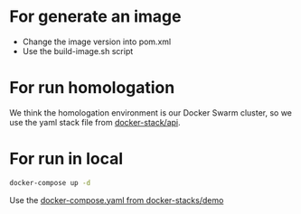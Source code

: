 # For generate an image

- Change the image version into pom.xml
- Use the build-image.sh script

# For run homologation

We think the homologation environment is our Docker Swarm cluster, so we use the yaml stack file from [docker-stack/api](https://github.com/Terrabrasilis/docker-stacks/blob/master/api/business-api-homologation.yaml).

# For run in local

```sh
docker-compose up -d
```

Use the [docker-compose.yaml from docker-stacks/demo](https://github.com/Terrabrasilis/docker-stacks/blob/master/demo/business-api/docker-compose.yaml)
